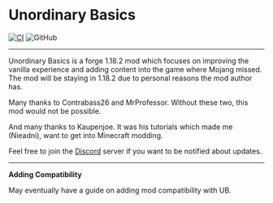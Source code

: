# Unordinary Basics

[![CI](https://github.com/ManasMods/unordinary-basics/workflows/CI/badge.svg)](https://github.com/ManasMods/reincarnated_mod/actions/workflows/gradle_ci.yml)
![GitHub](https://img.shields.io/github/last-commit/ManasMods/unordinary-basics?logo=git&logoColor=FFFFFF)

****

Unordinary Basics is a forge 1.18.2 mod which focuses on improving the vanilla experience and adding content into the game where Mojang missed. 
The mod will be staying in 1.18.2 due to personal reasons the mod author has.

Many thanks to Contrabass26 and MrProfessor. Without these two, this mod would not be possible.

And many thanks to Kaupenjoe. It was his tutorials which made me (Nieadni), want to get into Minecraft modding.

Feel free to join the [Discord](https://discord.gg/frqHUnJeVg) server if you want to be notified about updates.

****

**Adding Compatibility**

May eventually have a guide on adding mod compatibility with UB.